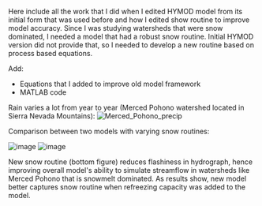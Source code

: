 Here include all the work that I did when I edited HYMOD model from its initial form that was used before and how I edited show routine to improve model accuracy. 
Since I was studying watersheds that were snow dominated, I needed a model that had a robust snow routine. Initial HYMOD version did not provide that, so I needed to
develop a new routine based on process based equations.

Add:
- Equations that I added to improve old model framework
- MATLAB code

Rain varies a lot from year to year (Merced Pohono watershed located in Sierra Nevada Mountains):
![Merced_Pohono_precip](https://user-images.githubusercontent.com/111301407/196473285-8edc5bf8-78eb-49ad-9def-2f86ead5b645.PNG)

Comparison between two models with varying snow routines:

![image](https://user-images.githubusercontent.com/111301407/195432657-0907e36e-d696-4c4a-8e37-fb822edd2ec7.png)
![image](https://user-images.githubusercontent.com/111301407/195432687-bffeb366-52ea-4b2e-ac74-cf76f17d8676.png)

New snow routine (bottom figure) reduces flashiness in hydrograph, hence improving overall model's ability to simulate streamflow in watersheds like Merced Pohono that is snowmelt dominated. As results show, new model better captures snow routine when refreezing capacity was added to the model.
